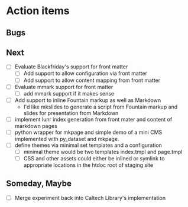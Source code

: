 
# Action items

## Bugs

## Next

+ [ ] Evaluate Blackfriday's support for front matter
    + [ ] Add support to allow configuration via front matter
    + [ ] Add support to allow content mapping from front matter
+ [ ] Evaluate mmark support for front matter
    + [ ] add mmark support if it makes sense
+ [ ] Add support to inline Fountain markup as well as Markdown
    + I'd like mkslides to generate a script from Fountain markup and slides for presentation from Markdown
+ [ ] implement lunr index generation from front mater and content of markdown pages
+ [ ] python wrapper for mkpage and simple demo of a mini CMS implemented with py_dataset and mkpage.
+ [ ] define themes via minimal set templates and a configuration
    + [ ] minimal theme would be two templates index.tmpl and page.tmpl
    + [ ] CSS and other assets could either be inlined or symlink to appropriate locations in the htdoc root of staging site

## Someday, Maybe

+ [ ] Merge experiment back into Caltech Library's implementation

